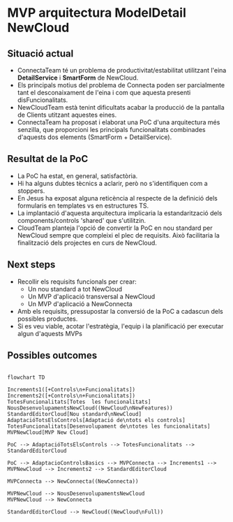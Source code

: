 # MVP arquitectura ModelDetail NewCloud


## Situació actual

- ConnectaTeam té un problema de productivitat/estabilitat utilitzant l'eina __DetailService__ i __SmartForm__ de NewCloud. 
- Els principals motius del problema de Connecta poden ser parcialmente tant el desconaixament de l'eina i com que aquesta presenti disFuncionalitats.
- NewCloudTeam està tenint dificultats acabar la producció de la pantalla de Clients utitzant aquestes eines. 
- ConnectaTeam ha proposat i elaborat una PoC d'una arquitectura més senzilla, que proporcioni les principals funcionalitats combinades d'aquests dos elements (SmartForm + DetailService).

## Resultat de la PoC

- La PoC ha estat, en general, satisfactòria. 
- Hi ha alguns dubtes tècnics a aclarir, però no s'identifiquen com a stoppers. 
- En Jesus ha exposat alguna reticència al respecte de la definició dels formularis en templates vs en estructures TS. 
- La implantació d'aquesta arquitectura implicaria la estandarització dels components/controls 'shared' que s'utilitzin.
- CloudTeam planteja l'opció de convertir la PoC en nou standard per NewCloud sempre que compleixi el plec de requisits. Això facilitaria la finalització dels projectes en curs de NewCloud.

## Next steps

- Recollir els requisits funcionals per crear:
    - Un nou standard a tot NewCloud
    - Un MVP d'aplicació transversal a NewCloud
    - Un MVP d'aplicació a NewConnecta
- Amb els requisits, pressupostar la conversió de la PoC a cadascun dels possibles productes.
- Si es veu viable, acotar l'estratègia, l'equip i la planificació per executar algun d'aquests MVPs

## Possibles outcomes


```mermaid

flowchart TD

Increments1([+Controls\n+Funcionalitats])
Increments2([+Controls\n+Funcionalitats])
TotesFuncionalitats[Totes  les funcionalitats]
NousDesenvolupamentsNewCloud((NewCloud\nNewFeatures))
StandardEditorCloud[Nou standard\nNewCloud]
AdaptacióTotsElsControls[Adaptació de\ntots els controls]
TotesFuncionalitats[Desenvolupament de\ntotes les funcionalitats]
MVPNewCloud[MVP New Cloud]

PoC --> AdaptacióTotsElsControls --> TotesFuncionalitats --> StandardEditorCloud

PoC --> AdaptacioControlsBasics --> MVPConnecta --> Increments1 --> MVPNewCloud --> Increments2 --> StandardEditorCloud

MVPConnecta --> NewConnecta((NewConnecta))

MVPNewCloud --> NousDesenvolupamentsNewCloud
MVPNewCloud --> NewConnecta

StandardEditorCloud --> NewCloud((NewCloud\nFull))

```